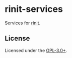 # rinit-services

Services for [rinit](https://github.com/rinit-org/rinit).

## License

Licensed under the [GPL-3.0+](/LICENSE).